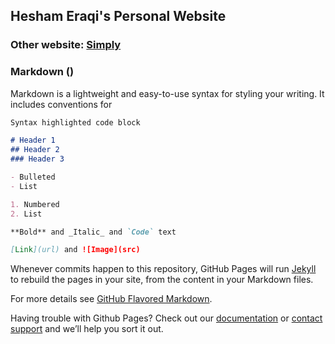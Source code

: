 ## Hesham Eraqi's Personal Website

### Other website: [Simply](simply.blogspot.com)

### Markdown ()

Markdown is a lightweight and easy-to-use syntax for styling your writing. It includes conventions for

```markdown
Syntax highlighted code block

# Header 1
## Header 2
### Header 3

- Bulleted
- List

1. Numbered
2. List

**Bold** and _Italic_ and `Code` text

[Link](url) and ![Image](src)
```

Whenever commits happen to this repository, GitHub Pages will run [Jekyll](https://jekyllrb.com/) to rebuild the pages in your site, from the content in your Markdown files.

For more details see [GitHub Flavored Markdown](https://guides.github.com/features/mastering-markdown/).

Having trouble with Github Pages? Check out our [documentation](https://help.github.com/categories/github-pages-basics/) or [contact support](https://github.com/contact) and we’ll help you sort it out.
